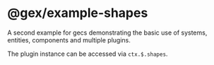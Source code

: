 # @gex/example-shapes

A second example for gecs demonstrating the basic use of systems, entities, components and multiple plugins.

The plugin instance can be accessed via `ctx.$.shapes`.

